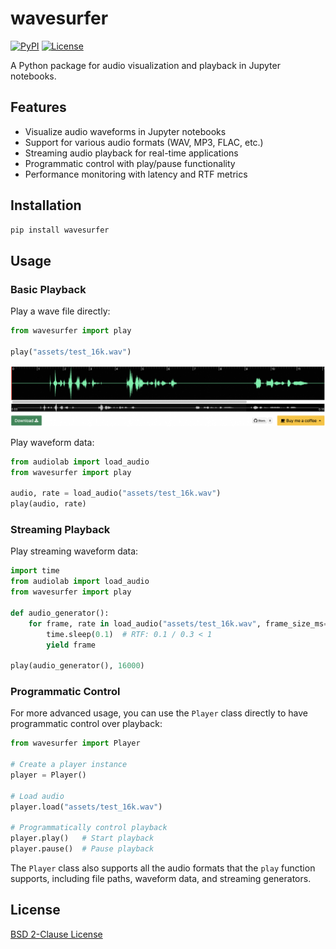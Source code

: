 # wavesurfer

[![PyPI](https://img.shields.io/pypi/v/wavesurfer)](https://pypi.org/project/wavesurfer/)
[![License](https://img.shields.io/github/license/pengzhendong/wavesurfer)](LICENSE)

A Python package for audio visualization and playback in Jupyter notebooks.

## Features

- Visualize audio waveforms in Jupyter notebooks
- Support for various audio formats (WAV, MP3, FLAC, etc.)
- Streaming audio playback for real-time applications
- Programmatic control with play/pause functionality
- Performance monitoring with latency and RTF metrics

## Installation

```bash
pip install wavesurfer
```

## Usage

### Basic Playback

Play a wave file directly:

```python
from wavesurfer import play

play("assets/test_16k.wav")
```

![](assets/test_16k.png)

Play waveform data:

```python
from audiolab import load_audio
from wavesurfer import play

audio, rate = load_audio("assets/test_16k.wav")
play(audio, rate)
```

### Streaming Playback

Play streaming waveform data:

```python
import time
from audiolab import load_audio
from wavesurfer import play

def audio_generator():
    for frame, rate in load_audio("assets/test_16k.wav", frame_size_ms=300):
        time.sleep(0.1)  # RTF: 0.1 / 0.3 < 1
        yield frame

play(audio_generator(), 16000)
```

### Programmatic Control

For more advanced usage, you can use the `Player` class directly to have programmatic control over playback:

```python
from wavesurfer import Player

# Create a player instance
player = Player()

# Load audio
player.load("assets/test_16k.wav")

# Programmatically control playback
player.play()   # Start playback
player.pause()  # Pause playback
```

The `Player` class also supports all the audio formats that the `play` function supports, including file paths, waveform data, and streaming generators.

## License

[BSD 2-Clause License](LICENSE)
